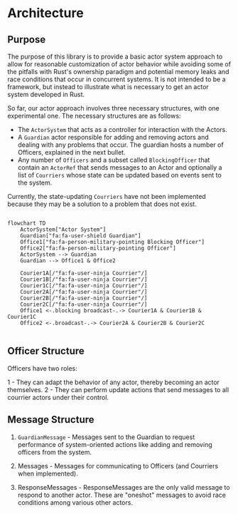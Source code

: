 <link
  href="https://cdnjs.cloudflare.com/ajax/libs/font-awesome/6.5.1/css/all.min.css"
  rel="stylesheet"
/>

# Architecture

## Purpose

The purpose of this library is to provide a basic actor system approach to allow for reasonable customization of actor behavior
while avoiding some of the pitfalls with Rust's ownership
paradigm and potential memory leaks and race conditions that occur in concurrent systems. It is not intended to be a framework, but instead to illustrate what is necessary to get an actor system developed in Rust.

So far, our actor approach involves three necessary structures, with one experimental one. The necessary structures are as follows:

- The `ActorSystem` that acts as a controller for interaction with the Actors.
- A `Guardian` actor responsible for adding and removing actors and dealing with any problems that occur. The guardian hosts a number of Officers, explained in the next bullet.
- Any number of `Officers` and a subset called `BlockingOfficer` that contain an `ActorRef` that sends messages to an Actor and optionally a list of `Courriers` whose state can be updated based on events sent to the system.

Currently, the state-updating `Courriers` have not been implemented because they may be a solution to a problem that does not exist.

```mermaid

flowchart TD
    ActorSystem["Actor System"]
    Guardian["fa:fa-user-shield Guardian"]
    Office1["fa:fa-person-military-pointing Blocking Officer"]
    Office2["fa:fa-person-military-pointing Officer"]
    ActorSystem --> Guardian
    Guardian --> Office1 & Office2

    Courier1A[/"fa:fa-user-ninja Courrier"/]
    Courier1B[/"fa:fa-user-ninja Courrier"/]
    Courier1C[/"fa:fa-user-ninja Courrier"/]
    Courier2A[/"fa:fa-user-ninja Courrier"/]
    Courier2B[/"fa:fa-user-ninja Courrier"/]
    Courier2C[/"fa:fa-user-ninja Courrier"/]
    Office1 <-.blocking broadcast-.-> Courier1A & Courier1B & Courier1C
    Office2 <-.broadcast-.-> Courier2A & Courier2B & Courier2C


```

## Officer Structure

Officers have two roles:

1 - They can adapt the behavior of any actor, thereby becoming an actor themselves.
2 - They can perform update actions that send messages to all courrier actors under their control.

## Message Structure

1. `GuardianMessage` - Messages sent to the Guardian to request performance of system-oriented actions like adding and removing officers from the system.

2. Messages - Messages for communicating to Officers (and Courriers when implemented).

3. ResponseMessages - ResponseMessages are the only valid message to respond to another actor. These are "oneshot" messages to avoid race conditions among various other actors.